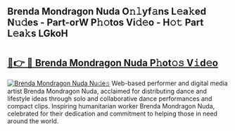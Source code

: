 ## Brenda Mondragon Nuda O𝚗𝚕yf𝚊ns L𝚎a𝚔ed N𝚞𝚍es - Part-orW P𝚑𝚘tos Vi𝚍𝚎o - H𝚘𝚝 Part L𝚎a𝚔s LGkoH

# <h2><a href="http://kfe15j.oniu.top/?m=Brenda+Mondragon+Nuda">🔗👉 🔴 Brenda Mondragon Nuda P𝚑ot𝚘𝚜 V𝚒d𝚎o</a></h2>

[![Brenda Mondragon Nuda Nu𝚍e𝚜](https://i.imgur.com/0qMVB7G.gif)](http://kfe15j.oniu.top/?m=Brenda+Mondragon+Nuda)
Web-based performer and digital media artist Brenda Mondragon Nuda, acclaimed for distributing dance and lifestyle ideas through solo and collaborative dance performances and compact clips. Inspiring humanitarian worker Brenda Mondragon Nuda, celebrated for their dedication and commitment to helping those in need around the world.  
